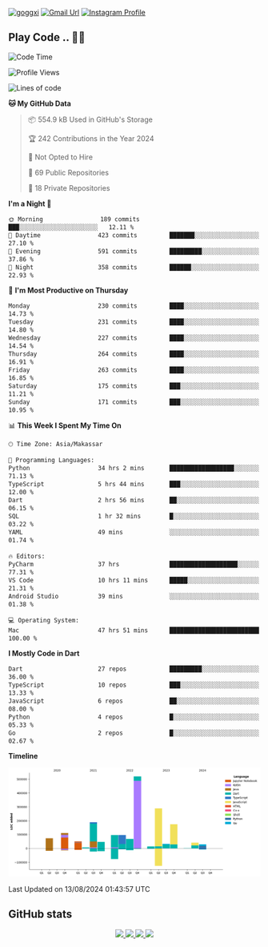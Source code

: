 [![goggxi](https://img.shields.io/badge/Portofolio-Goggxi-orange)](https://goggxi.github.io)
[![Gmail Url](https://img.shields.io/twitter/url?label=Goggxi@gmail.com&logo=gmail&style=social&url=http%3A%2F%2Fmailto%3Acontact.Goggxi@gmail.com)](mailto:Goggxi@gmail.com) [![Instagram Profile](https://img.shields.io/twitter/url?label=moh_rifkan&logo=instagram&style=social&url=https://www.instagram.com/moh_rifkan/)](https://www.instagram.com/moh_rifkan/)

## Play Code .. 💬🚀

<!-- [![Moh Rifkan GitHub stats](https://github-readme-stats.vercel.app/api?username=goggxi&count_private=true&show_icons=true&theme=dracula&custom_title=Goggxi%20Statistic%20🚀)](https://github.com/goggxi/goggxi)

[![Top Langs](https://github-readme-stats.vercel.app/api/top-langs/?username=goggxi&langs_count=8&layout=compact&show_icons=true&theme=dracula)](https://github.com/goggxi/goggxi) -->

<!--START_SECTION:waka-->
![Code Time](http://img.shields.io/badge/Code%20Time-3%2C136%20hrs%203%20mins-blue)

![Profile Views](http://img.shields.io/badge/Profile%20Views-7-blue)

![Lines of code](https://img.shields.io/badge/From%20Hello%20World%20I%27ve%20Written-1.8%20million%20lines%20of%20code-blue)

**🐱 My GitHub Data** 

> 📦 554.9 kB Used in GitHub's Storage 
 > 
> 🏆 242 Contributions in the Year 2024
 > 
> 🚫 Not Opted to Hire
 > 
> 📜 69 Public Repositories 
 > 
> 🔑 18 Private Repositories 
 > 
**I'm a Night 🦉** 

```text
🌞 Morning                189 commits         ███░░░░░░░░░░░░░░░░░░░░░░   12.11 % 
🌆 Daytime                423 commits         ███████░░░░░░░░░░░░░░░░░░   27.10 % 
🌃 Evening                591 commits         █████████░░░░░░░░░░░░░░░░   37.86 % 
🌙 Night                  358 commits         ██████░░░░░░░░░░░░░░░░░░░   22.93 % 
```
📅 **I'm Most Productive on Thursday** 

```text
Monday                   230 commits         ████░░░░░░░░░░░░░░░░░░░░░   14.73 % 
Tuesday                  231 commits         ████░░░░░░░░░░░░░░░░░░░░░   14.80 % 
Wednesday                227 commits         ████░░░░░░░░░░░░░░░░░░░░░   14.54 % 
Thursday                 264 commits         ████░░░░░░░░░░░░░░░░░░░░░   16.91 % 
Friday                   263 commits         ████░░░░░░░░░░░░░░░░░░░░░   16.85 % 
Saturday                 175 commits         ███░░░░░░░░░░░░░░░░░░░░░░   11.21 % 
Sunday                   171 commits         ███░░░░░░░░░░░░░░░░░░░░░░   10.95 % 
```


📊 **This Week I Spent My Time On** 

```text
🕑︎ Time Zone: Asia/Makassar

💬 Programming Languages: 
Python                   34 hrs 2 mins       ██████████████████░░░░░░░   71.13 % 
TypeScript               5 hrs 44 mins       ███░░░░░░░░░░░░░░░░░░░░░░   12.00 % 
Dart                     2 hrs 56 mins       ██░░░░░░░░░░░░░░░░░░░░░░░   06.15 % 
SQL                      1 hr 32 mins        █░░░░░░░░░░░░░░░░░░░░░░░░   03.22 % 
YAML                     49 mins             ░░░░░░░░░░░░░░░░░░░░░░░░░   01.74 % 

🔥 Editors: 
PyCharm                  37 hrs              ███████████████████░░░░░░   77.31 % 
VS Code                  10 hrs 11 mins      █████░░░░░░░░░░░░░░░░░░░░   21.31 % 
Android Studio           39 mins             ░░░░░░░░░░░░░░░░░░░░░░░░░   01.38 % 

💻 Operating System: 
Mac                      47 hrs 51 mins      █████████████████████████   100.00 % 
```

**I Mostly Code in Dart** 

```text
Dart                     27 repos            █████████░░░░░░░░░░░░░░░░   36.00 % 
TypeScript               10 repos            ███░░░░░░░░░░░░░░░░░░░░░░   13.33 % 
JavaScript               6 repos             ██░░░░░░░░░░░░░░░░░░░░░░░   08.00 % 
Python                   4 repos             █░░░░░░░░░░░░░░░░░░░░░░░░   05.33 % 
Go                       2 repos             █░░░░░░░░░░░░░░░░░░░░░░░░   02.67 % 
```



**Timeline**

![Lines of Code chart](https://raw.githubusercontent.com/Goggxi/Goggxi/main/assets/bar_graph.png)


 Last Updated on 13/08/2024 01:43:57 UTC
<!--END_SECTION:waka-->

## GitHub stats

<p align="center">
  <a href="https://github.com/goggxi">
    <img src="http://github-profile-summary-cards.vercel.app/api/cards/profile-details?username=goggxi&theme=transparent" />
  </a>
  <a href="https://github.com/goggxi">
    <img src="https://github-readme-streak-stats.herokuapp.com/?user=goggxi&hide_border=true&card_width=338&theme=transparent" />
  </a>
  <a href="https://github.com/goggxi">
    <img src="http://github-profile-summary-cards.vercel.app/api/cards/stats?username=goggxi&theme=transparent" />
  </a>
  <a href="https://github.com/goggxi">
    <img src="https://github-readme-stats.vercel.app/api/top-langs/?username=goggxi&langs_count=10&exclude_repo=&hide=c,makefile,html,css,sass,nix,nunjucks,tsql,dockerfile,shell&card_width=699&hide_border=true&theme=transparent" />
  </a>
  <!-- <br/>
  <a href="https://github.com/goggxi">
    <img src="https://komarev.com/ghpvc/?username=goggxi&color=blue&style=flat" />
  </a> -->
</p>
